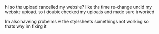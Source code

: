 hi so the upload cancelled my website? like the time re-change undid my website upload.
so i double checked my uploads and made sure it worked

Im also haveing probelms w the stylesheets somethings not working so thats why im fixing it 
